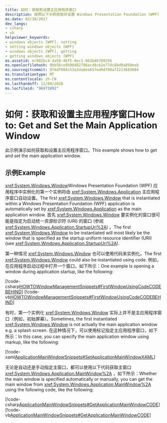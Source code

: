 ```yaml
---
title: 如何：获取和设置主应用程序窗口
description: 按照以下示例获取并设置 Windows Presentation Foundation (WPF) 应用程序内的主应用程序窗口。
ms.date: 03/30/2017
dev_langs:
- csharp
- vb
helpviewer_keywords:
- windows objects [WPF], setting
- setting windows objects [WPF]
- windows objects [WPF], getting
- getting windows objects [WPF]
ms.assetid: ec902bc4-4a59-46f5-8ec1-963b46789356
ms.openlocfilehash: 9bb5bce9b90482796acd8c62e77dc8bd9a850eeb
ms.sourcegitcommit: 9f6df084c53a3da0ea657ed0d708a72213683084
ms.translationtype: MT
ms.contentlocale: zh-CN
ms.lasthandoff: 12/09/2020
ms.locfileid: "96973892"
---
```

# <a name="how-to-get-and-set-the-main-application-window"></a><span data-ttu-id="0a626-103">如何：获取和设置主应用程序窗口</span><span class="sxs-lookup"><span data-stu-id="0a626-103">How to: Get and Set the Main Application Window</span></span>
<span data-ttu-id="0a626-104">此示例演示如何获取和设置主应用程序窗口。</span><span class="sxs-lookup"><span data-stu-id="0a626-104">This example shows how to get and set the main application window.</span></span>  
  
## <a name="example"></a><span data-ttu-id="0a626-105">示例</span><span class="sxs-lookup"><span data-stu-id="0a626-105">Example</span></span>  
 <span data-ttu-id="0a626-106"><xref:System.Windows.Window>Windows Presentation Foundation (WPF) 应用程序中实例化的第一个实例将由 <xref:System.Windows.Application> 主应用程序窗口自动设置。</span><span class="sxs-lookup"><span data-stu-id="0a626-106">The first <xref:System.Windows.Window> that is instantiated within a Windows Presentation Foundation (WPF) application is automatically set by <xref:System.Windows.Application> as the main application window.</span></span> <span data-ttu-id="0a626-107">首先 <xref:System.Windows.Window> 要实例化的窗口很可能是指定为启动统一资源标识符 (URI) 的窗口 (参阅 <xref:System.Windows.Application.StartupUri%2A>) 。</span><span class="sxs-lookup"><span data-stu-id="0a626-107">The first <xref:System.Windows.Window> to be instantiated will most likely be the window that is specified as the startup uniform resource identifier (URI) (see <xref:System.Windows.Application.StartupUri%2A>).</span></span>  
  
 <span data-ttu-id="0a626-108">第一种情况 <xref:System.Windows.Window> 也可以使用代码来实例化。</span><span class="sxs-lookup"><span data-stu-id="0a626-108">The first <xref:System.Windows.Window> could also be instantiated using code.</span></span> <span data-ttu-id="0a626-109">例如，在应用程序启动过程中打开一个窗口，如下所示：</span><span class="sxs-lookup"><span data-stu-id="0a626-109">One example is opening a window during application startup, like the following:</span></span>  
  
 [!code-csharp[HOWTOWindowManagementSnippets#FirstWindowUsingCodeCODEBEHIND](~/samples/snippets/csharp/VS_Snippets_Wpf/HOWTOWindowManagementSnippets/CSharp/App.xaml.cs#firstwindowusingcodecodebehind)]
 [!code-vb[HOWTOWindowManagementSnippets#FirstWindowUsingCodeCODEBEHIND](~/samples/snippets/visualbasic/VS_Snippets_Wpf/HOWTOWindowManagementSnippets/visualbasic/application.xaml.vb#firstwindowusingcodecodebehind)]  
  
 <span data-ttu-id="0a626-110">有时，第一个实例化 <xref:System.Windows.Window> 实际上并不是主应用程序窗口（例如，初始屏幕）。</span><span class="sxs-lookup"><span data-stu-id="0a626-110">Sometimes, the first instantiated <xref:System.Windows.Window> is not actually the main application window e.g. a splash screen.</span></span> <span data-ttu-id="0a626-111">在这种情况下，可以使用标记指定主应用程序窗口，如下所示：</span><span class="sxs-lookup"><span data-stu-id="0a626-111">In this case, you can specify the main application window using markup, like the following:</span></span>  
  
 [!code-xaml[ApplicationMainWindowSnippets#SetApplicationMainWindowXAML](~/samples/snippets/xaml/VS_Snippets_Wpf/ApplicationMainWindowSnippets/XAML/App.xaml#setapplicationmainwindowxaml)]  
  
 <span data-ttu-id="0a626-112">无论是自动还是手动指定主窗口，都可以使用以下代码获取主窗口 <xref:System.Windows.Application.MainWindow%2A> ，如下所示：</span><span class="sxs-lookup"><span data-stu-id="0a626-112">Whether the main window is specified automatically or manually, you can get the main window from <xref:System.Windows.Application.MainWindow%2A> using the following code, like the following:</span></span>  
  
 [!code-csharp[ApplicationMainWindowSnippets#GetApplicationMainWindowCODE](~/samples/snippets/csharp/VS_Snippets_Wpf/ApplicationMainWindowSnippets/CSharp/App.xaml.cs#getapplicationmainwindowcode)]
 [!code-vb[ApplicationMainWindowSnippets#GetApplicationMainWindowCODE](~/samples/snippets/visualbasic/VS_Snippets_Wpf/ApplicationMainWindowSnippets/visualbasic/application.xaml.vb#getapplicationmainwindowcode)]
